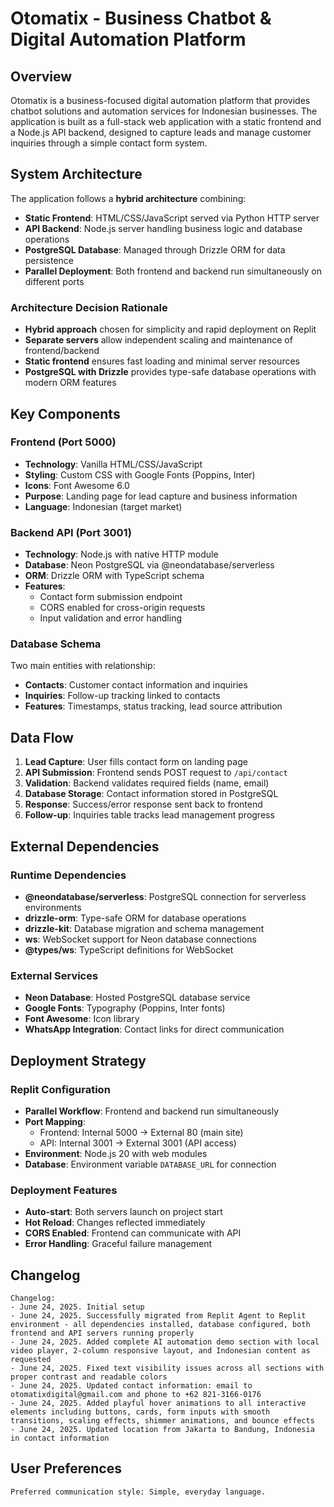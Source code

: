 # Otomatix - Business Chatbot & Digital Automation Platform

## Overview

Otomatix is a business-focused digital automation platform that provides chatbot solutions and automation services for Indonesian businesses. The application is built as a full-stack web application with a static frontend and a Node.js API backend, designed to capture leads and manage customer inquiries through a simple contact form system.

## System Architecture

The application follows a **hybrid architecture** combining:
- **Static Frontend**: HTML/CSS/JavaScript served via Python HTTP server
- **API Backend**: Node.js server handling business logic and database operations
- **PostgreSQL Database**: Managed through Drizzle ORM for data persistence
- **Parallel Deployment**: Both frontend and backend run simultaneously on different ports

### Architecture Decision Rationale
- **Hybrid approach** chosen for simplicity and rapid deployment on Replit
- **Separate servers** allow independent scaling and maintenance of frontend/backend
- **Static frontend** ensures fast loading and minimal server resources
- **PostgreSQL with Drizzle** provides type-safe database operations with modern ORM features

## Key Components

### Frontend (Port 5000)
- **Technology**: Vanilla HTML/CSS/JavaScript
- **Styling**: Custom CSS with Google Fonts (Poppins, Inter)
- **Icons**: Font Awesome 6.0
- **Purpose**: Landing page for lead capture and business information
- **Language**: Indonesian (target market)

### Backend API (Port 3001)
- **Technology**: Node.js with native HTTP module  
- **Database**: Neon PostgreSQL via @neondatabase/serverless
- **ORM**: Drizzle ORM with TypeScript schema
- **Features**: 
  - Contact form submission endpoint
  - CORS enabled for cross-origin requests
  - Input validation and error handling

### Database Schema
Two main entities with relationship:
- **Contacts**: Customer contact information and inquiries
- **Inquiries**: Follow-up tracking linked to contacts
- **Features**: Timestamps, status tracking, lead source attribution

## Data Flow

1. **Lead Capture**: User fills contact form on landing page
2. **API Submission**: Frontend sends POST request to `/api/contact`
3. **Validation**: Backend validates required fields (name, email)
4. **Database Storage**: Contact information stored in PostgreSQL
5. **Response**: Success/error response sent back to frontend
6. **Follow-up**: Inquiries table tracks lead management progress

## External Dependencies

### Runtime Dependencies
- **@neondatabase/serverless**: PostgreSQL connection for serverless environments
- **drizzle-orm**: Type-safe ORM for database operations
- **drizzle-kit**: Database migration and schema management
- **ws**: WebSocket support for Neon database connections
- **@types/ws**: TypeScript definitions for WebSocket

### External Services
- **Neon Database**: Hosted PostgreSQL database service
- **Google Fonts**: Typography (Poppins, Inter fonts)
- **Font Awesome**: Icon library
- **WhatsApp Integration**: Contact links for direct communication

## Deployment Strategy

### Replit Configuration
- **Parallel Workflow**: Frontend and backend run simultaneously
- **Port Mapping**: 
  - Frontend: Internal 5000 → External 80 (main site)
  - API: Internal 3001 → External 3001 (API access)
- **Environment**: Node.js 20 with web modules
- **Database**: Environment variable `DATABASE_URL` for connection

### Deployment Features
- **Auto-start**: Both servers launch on project start
- **Hot Reload**: Changes reflected immediately
- **CORS Enabled**: Frontend can communicate with API
- **Error Handling**: Graceful failure management

## Changelog

```
Changelog:
- June 24, 2025. Initial setup
- June 24, 2025. Successfully migrated from Replit Agent to Replit environment - all dependencies installed, database configured, both frontend and API servers running properly
- June 24, 2025. Added complete AI automation demo section with local video player, 2-column responsive layout, and Indonesian content as requested
- June 24, 2025. Fixed text visibility issues across all sections with proper contrast and readable colors
- June 24, 2025. Updated contact information: email to otomatixdigital@gmail.com and phone to +62 821-3166-0176
- June 24, 2025. Added playful hover animations to all interactive elements including buttons, cards, form inputs with smooth transitions, scaling effects, shimmer animations, and bounce effects
- June 24, 2025. Updated location from Jakarta to Bandung, Indonesia in contact information
```

## User Preferences

```
Preferred communication style: Simple, everyday language.
```